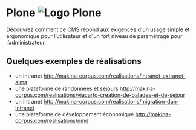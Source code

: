 # Plone ![Logo Plone](http://makina-corpus.com/media/logos/logoplone)
Découvrez comment ce CMS répond aux exigences d'un usage simple et ergonomique pour l’utilisateur et d'un fort niveau de paramétrage pour l’administrateur.

## Quelques exemples de réalisations
- un intranet http://makina-corpus.com/realisations/intranet-extranet-alma
- une plateforme de randonnées et séjours http://makina-corpus.com/realisations/viacarto-creation-de-balades-et-de-sejour
- un intranet http://makina-corpus.com/realisations/migration-dun-intranet
- une plateforme de développement économique http://makina-corpus.com/realisations/nmd
